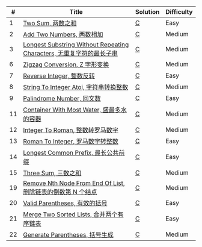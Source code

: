 | # | Title | Solution | Difficulty |
|---| ----- | -------- | ---------- |
|1|[Two Sum, 两数之和](https://github.com/LiuYuguang/LeetCode-C/blob/main/algorithms/twoSum/main.c) | [C](https://github.com/LiuYuguang/LeetCode-C/blob/main/algorithms/twoSum/main.c) | Easy |
|2|[Add Two Numbers, 两数相加](https://github.com/LiuYuguang/LeetCode-C/blob/main/algorithms/addTwoNumbers/main.c) | [C](https://github.com/LiuYuguang/LeetCode-C/blob/main/algorithms/addTwoNumbers/main.c) | Medium |
|3|[Longest Substring Without Repeating Characters, 无重复字符的最长子串](https://github.com/LiuYuguang/LeetCode-C/blob/main/algorithms/longestSubstringWithoutRepeatingCharacters/main.c) | [C](https://github.com/LiuYuguang/LeetCode-C/blob/main/algorithms/longestSubstringWithoutRepeatingCharacters/main.c) | Medium |
|6|[Zigzag Conversion, Z 字形变换](https://github.com/LiuYuguang/LeetCode-C/blob/main/algorithms/zigzagConversion/main.c) | [C](https://github.com/LiuYuguang/LeetCode-C/blob/main/algorithms/zigzagConversion/main.c) | Medium |
|7|[Reverse Integer, 整数反转](https://github.com/LiuYuguang/LeetCode-C/blob/main/algorithms/reverseInteger/main.c) | [C](https://github.com/LiuYuguang/LeetCode-C/blob/main/algorithms/reverseInteger/main.c) | Easy |
|8|[String To Integer Atoi, 字符串转换整数](https://github.com/LiuYuguang/LeetCode-C/blob/main/algorithms/stringToIntegerAtoi/main.c) | [C](https://github.com/LiuYuguang/LeetCode-C/blob/main/algorithms/stringToIntegerAtoi/main.c) | Medium |
|9|[Palindrome Number, 回文数](https://github.com/LiuYuguang/LeetCode-C/blob/main/algorithms/palindromeNumber/main.c) | [C](https://github.com/LiuYuguang/LeetCode-C/blob/main/algorithms/palindromeNumber/main.c) | Easy |
|11|[Container With Most Water, 盛最多水的容器](https://github.com/LiuYuguang/LeetCode-C/blob/main/algorithms/containerWithMostWater/main.c) | [C](https://github.com/LiuYuguang/LeetCode-C/blob/main/algorithms/containerWithMostWater/main.c) | Medium |
|12|[Integer To Roman, 整数转罗马数字](https://github.com/LiuYuguang/LeetCode-C/blob/main/algorithms/integerToRoman/main.c) | [C](https://github.com/LiuYuguang/LeetCode-C/blob/main/algorithms/integerToRoman/main.c) | Medium |
|13|[Roman To Integer, 罗马数字转整数](https://github.com/LiuYuguang/LeetCode-C/blob/main/algorithms/romanToInteger/main.c) | [C](https://github.com/LiuYuguang/LeetCode-C/blob/main/algorithms/romanToInteger/main.c) | Easy |
|14|[Longest Common Prefix, 最长公共前缀](https://github.com/LiuYuguang/LeetCode-C/blob/main/algorithms/longestCommonPrefix/main.c) | [C](https://github.com/LiuYuguang/LeetCode-C/blob/main/algorithms/longestCommonPrefix/main.c) | Easy |
|15|[Three Sum, 三数之和](https://github.com/LiuYuguang/LeetCode-C/blob/main/algorithms/threeSum/main.c) | [C](https://github.com/LiuYuguang/LeetCode-C/blob/main/algorithms/threeSum/main.c) | Medium |
|19|[Remove Nth Node From End Of List, 删除链表的倒数第 N 个结点](https://github.com/LiuYuguang/LeetCode-C/blob/main/algorithms/removeNthNodeFromEndOfList/main.c) | [C](https://github.com/LiuYuguang/LeetCode-C/blob/main/algorithms/removeNthNodeFromEndOfList/main.c) | Medium |
|20|[Valid Parentheses, 有效的括号](https://github.com/LiuYuguang/LeetCode-C/blob/main/algorithms/validParentheses/main.c) | [C](https://github.com/LiuYuguang/LeetCode-C/blob/main/algorithms/validParentheses/main.c) | Easy |
|21|[Merge Two Sorted Lists, 合并两个有序链表](https://github.com/LiuYuguang/LeetCode-C/blob/main/algorithms/mergeTwoSortedLists/main.c) | [C](https://github.com/LiuYuguang/LeetCode-C/blob/main/algorithms/mergeTwoSortedLists/main.c) | Easy |
|22|[Generate Parentheses, 括号生成](https://github.com/LiuYuguang/LeetCode-C/blob/main/algorithms/generateParentheses/main.c) | [C](https://github.com/LiuYuguang/LeetCode-C/blob/main/algorithms/generateParentheses/main.c) | Medium |